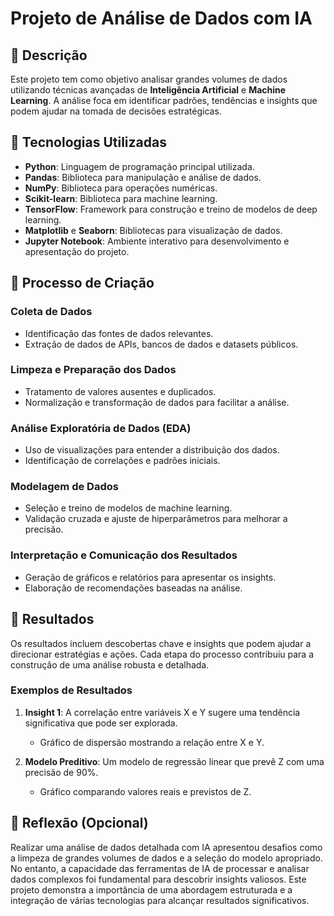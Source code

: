 # Projeto de Análise de Dados com IA

## 📒 Descrição
Este projeto tem como objetivo analisar grandes volumes de dados utilizando técnicas avançadas de **Inteligência Artificial** e **Machine Learning**. A análise foca em identificar padrões, tendências e insights que podem ajudar na tomada de decisões estratégicas.

## 🤖 Tecnologias Utilizadas
- **Python**: Linguagem de programação principal utilizada.
- **Pandas**: Biblioteca para manipulação e análise de dados.
- **NumPy**: Biblioteca para operações numéricas.
- **Scikit-learn**: Biblioteca para machine learning.
- **TensorFlow**: Framework para construção e treino de modelos de deep learning.
- **Matplotlib** e **Seaborn**: Bibliotecas para visualização de dados.
- **Jupyter Notebook**: Ambiente interativo para desenvolvimento e apresentação do projeto.

## 🧐 Processo de Criação

### Coleta de Dados
- Identificação das fontes de dados relevantes.
- Extração de dados de APIs, bancos de dados e datasets públicos.

### Limpeza e Preparação dos Dados
- Tratamento de valores ausentes e duplicados.
- Normalização e transformação de dados para facilitar a análise.

### Análise Exploratória de Dados (EDA)
- Uso de visualizações para entender a distribuição dos dados.
- Identificação de correlações e padrões iniciais.

### Modelagem de Dados
- Seleção e treino de modelos de machine learning.
- Validação cruzada e ajuste de hiperparâmetros para melhorar a precisão.

### Interpretação e Comunicação dos Resultados
- Geração de gráficos e relatórios para apresentar os insights.
- Elaboração de recomendações baseadas na análise.

## 🚀 Resultados
Os resultados incluem descobertas chave e insights que podem ajudar a direcionar estratégias e ações. Cada etapa do processo contribuiu para a construção de uma análise robusta e detalhada.

### Exemplos de Resultados
1. **Insight 1**: A correlação entre variáveis X e Y sugere uma tendência significativa que pode ser explorada.
   - Gráfico de dispersão mostrando a relação entre X e Y.
   
2. **Modelo Preditivo**: Um modelo de regressão linear que prevê Z com uma precisão de 90%.
   - Gráfico comparando valores reais e previstos de Z.

## 💭 Reflexão (Opcional)
Realizar uma análise de dados detalhada com IA apresentou desafios como a limpeza de grandes volumes de dados e a seleção do modelo apropriado. No entanto, a capacidade das ferramentas de IA de processar e analisar dados complexos foi fundamental para descobrir insights valiosos. Este projeto demonstra a importância de uma abordagem estruturada e a integração de várias tecnologias para alcançar resultados significativos.
